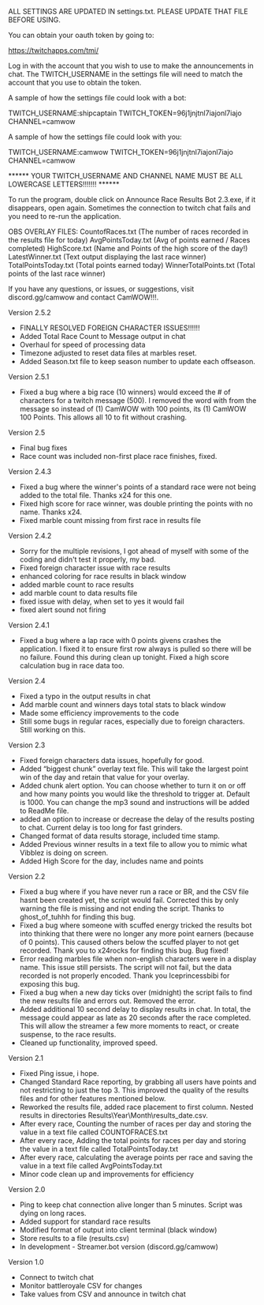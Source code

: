 ALL SETTINGS ARE UPDATED IN settings.txt.  PLEASE UPDATE THAT FILE BEFORE USING.

You can obtain your oauth token by going to: 

https://twitchapps.com/tmi/ 

Log in with the account that you wish to use to make the announcements in chat.  The TWITCH_USERNAME in the settings file will need to match the account that you use to obtain the token.

A sample of how the settings file could look with a bot:

TWITCH_USERNAME:shipcaptain
TWITCH_TOKEN=96j1jnjtnl7iajonl7iajo
CHANNEL=camwow

A sample of how the settings file could look with you:

TWITCH_USERNAME:camwow
TWITCH_TOKEN=96j1jnjtnl7iajonl7iajo
CHANNEL=camwow

****** YOUR TWITCH_USERNAME AND CHANNEL NAME MUST BE ALL LOWERCASE LETTERS!!!!!!! ******

To run the program, double click on Announce Race Results Bot 2.3.exe, if it disappears, open again.  Sometimes the connection to twitch chat fails and you need to re-run the application.

OBS OVERLAY FILES:
CountofRaces.txt (The number of races recorded in the results file for today)
AvgPointsToday.txt (Avg of points earned / Races completed)
HighScore.txt (Name and Points of the high score of the day!)
LatestWinner.txt (Text output displaying the last race winner)
TotalPointsToday.txt (Total points earned today)
WinnerTotalPoints.txt (Total points of the last race winner)

If you have any questions, or issues, or suggestions, visit discord.gg/camwow and contact CamWOW!!!.

Version 2.5.2
- FINALLY RESOLVED FOREIGN CHARACTER ISSUES!!!!!!
- Added Total Race Count to Message output in chat
- Overhaul for speed of processing data
- Timezone adjusted to reset data files at marbles reset. 
- Added Season.txt file to keep season number to update each offseason.

Version 2.5.1
- Fixed a bug where a big race (10 winners) would exceed the # of characters for a twitch message (500).  I removed the word with from the message so instead of (1) CamWOW with 100 points, its (1) CamWOW 100 Points.  This allows all 10 to fit without crashing.

Version 2.5
- Final bug fixes
- Race count was included non-first place race finishes, fixed.

Version 2.4.3
- Fixed a bug where the winner's points of a standard race were not being added to the total file.  Thanks x24 for this one.
- Fixed high score for race winner, was double printing the points with no name.  Thanks x24.
- Fixed marble count missing from first race in results file


Version 2.4.2
- Sorry for the multiple revisions, I got ahead of myself with some of the coding and didn't test it properly, my bad.  
- Fixed foreign character issue with race results
- enhanced coloring for race results in black window
- added marble count to race results
- add marble count to data results file
- fixed issue with delay, when set to yes it would fail
- fixed alert sound not firing


Version 2.4.1
- Fixed a bug where a lap race with 0 points givens crashes the application.  I fixed it to ensure first row always is pulled so there will be no failure.  Found this during clean up tonight.  Fixed a high score calculation bug in race data too.

Version 2.4
- Fixed a typo in the output results in chat
- Add marble count and winners days total stats to black window
- Made some efficiency improvements to the code
- Still some bugs in regular races, especially due to foreign characters.  Still working on this.

Version 2.3
- Fixed foreign characters data issues, hopefully for good.
- Added “biggest chunk” overlay text file. This will take the largest point win of the day and retain that value for your overlay. 
- Added chunk alert option. You can choose whether to turn it on or off and how many points you would like the threshold to trigger at. Default is 1000.  You can change the mp3 sound and instructions will be added to ReadMe file.
- added an option to increase or decrease the delay of the results posting to chat. Current delay is too long for fast grinders.
- Changed format of data results storage, included time stamp.
- Added Previous winner results in a text file to allow you to mimic what Vibblez is doing on screen. 
- Added High Score for the day, includes name and points


Version 2.2
- Fixed a bug where if you have never run a race or BR, and the CSV file hasnt been created yet, the script would fail.  Corrected this by only warning the file is missing and not ending the script.  Thanks to ghost_of_tuhhh for finding this bug.
- Fixed a bug where someone with scuffed energy tricked the results bot into thinking that there were no longer any more point earners (because of 0 points).  This caused others below the scuffed player to not get recorded.  Thank you to x24rocks for finding this bug.  Bug fixed!
- Error reading marbles file when non-english characters were in a display name.  This issue still persists. The script will not fail, but the data recorded is not properly encoded.  Thank you Iceprincessbibi for exposing this bug.
- Fixed a bug when a new day ticks over (midnight) the script fails to find the new results file and errors out.  Removed the error.
- Added additional 10 second delay to display results in chat. In total, the message could appear as late as 20 seconds after the race completed.  This will allow the streamer a few more moments to react, or create suspense, to the race results.
- Cleaned up functionality, improved speed.

Version 2.1
- Fixed Ping issue, i hope.
- Changed Standard Race reporting, by grabbing all users have points and not restricting to just the top 3.  This improved the quality of the results files and for other features mentioned below.
- Reworked the results file, added race placement to first column.  Nested results in directories Results\Year\Month\results_date.csv.
- After every race, Counting the number of races per day and storing the value in a text file called COUNTOFRACES.txt
- After every race, Adding the total points for races per day and storing the value in a text file called TotalPointsToday.txt
- After every race, calculating the average points per race and saving the value in a text file called AvgPointsToday.txt
- Minor code clean up and improvements for efficiency


Version 2.0
- Ping to keep chat connection alive longer than 5 minutes.  Script was dying on long races.
- Added support for standard race results
- Modified format of output into client terminal (black window)
- Store results to a file (results.csv)
- In development - Streamer.bot version (discord.gg/camwow)


Version 1.0
- Connect to twitch chat
- Monitor battleroyale CSV for changes
- Take values from CSV and announce in twitch chat

